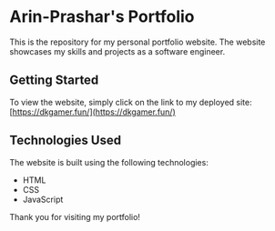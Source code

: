 # Arin-Prashar's  Portfolio

This is the repository for my personal portfolio website. The website showcases my skills and projects as a software engineer.

## Getting Started

To view the website, simply click on the link to my deployed site: [https://dkgamer.fun/](https://dkgamer.fun/)

## Technologies Used

The website is built using the following technologies:

- HTML
- CSS
- JavaScript

Thank you for visiting my portfolio!
